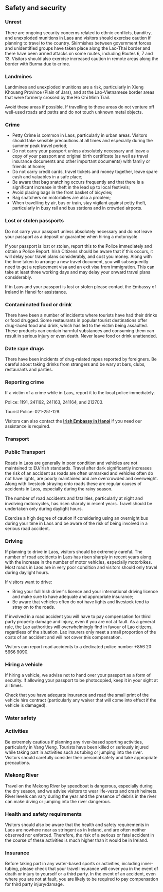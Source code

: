 ## Safety and security

### **Unrest**

There are ongoing security concerns related to ethnic conflicts, banditry, and unexploded munitions in Laos and visitors should exercise caution if planning to travel to the country. Skirmishes between government forces and unidentified groups have taken place along the Lao-Thai border and there have been armed attacks on some routes, including Routes 6, 7 and 13. Visitors should also exercise increased caution in remote areas along the border with Burma due to crime.

### **Landmines**

Landmines and unexploded munitions are a risk, particularly in Xieng Khouang Province (Plain of Jars), and at the Lao-Vietnamese border areas that were formerly crossed by the Ho Chi Minh Trail.

Avoid these areas if possible. If travelling to these areas do not venture off well-used roads and paths and do not touch unknown metal objects.

### **Crime**

* Petty Crime is common in Laos, particularly in urban areas. Visitors should take sensible precautions at all times and especially during the summer peak travel period;
* Do not carry your passport unless absolutely necessary and leave a copy of your passport and original birth certificate (as well as travel insurance documents and other important documents) with family or friends at home;
* Do not carry credit cards, travel tickets and money together, leave spare cash and valuables in a safe place;
* Be aware that bag snatching occurs frequently and that there is a significant increase in theft in the lead up to local festivals;
* Avoid placing bags in the front basket of bicycles;
* Bag snatchers on motorbikes are also a problem;
* When travelling by air, bus or train, stay vigilant against petty theft, particularly in busy rail and bus stations and in crowded airports.

### **Lost or stolen passports**

Do not carry your passport unless absolutely necessary and do not leave your passport as a deposit or guarantee when hiring a motorcycle.

If your passport is lost or stolen, report this to the Police immediately and obtain a Police Report. Irish Citizens should be aware that if this occurs, it will delay your travel plans considerably, and cost you money. Along with the time taken to arrange a new travel document, you will subsequently need to get a replacement visa and an exit visa from immigration. This can take at least three working days and may delay your onward travel plans considerably.

If in Laos and your passport is lost or stolen please contact the Embassy of Ireland in Hanoi for assistance.

### **Contaminated food or drink**

There have been a number of incidents where tourists have had their drinks or food drugged. Some restaurants in popular tourist destinations offer drug-laced food and drink, which has led to the victim being assaulted. These products can contain harmful substances and consuming them can result in serious injury or even death. Never leave food or drink unattended.

### **Date rape drugs**

There have been incidents of drug-related rapes reported by foreigners. Be careful about taking drinks from strangers and be wary at bars, clubs, restaurants and parties.

### **Reporting crime**

If a victim of a crime while in Laos, report it to the local police immediately.

Police: 1191, 241162, 241163, 241164, and 212703.

Tourist Police: 021-251-128

Visitors can also contact the [**Irish Embassy in Hanoi**](https://www.ireland.ie/en/vietnam/) if you need our assistance is required.

### **Transport**

### **Public Transport**

Roads in Laos are generally in poor condition and vehicles are not maintained to EU/Irish standards. Travel after dark significantly increases the risk of an accident as roads are often unmarked and vehicles often do not have lights, are poorly maintained and are overcrowded and overweight. Along with livestock straying onto roads these are regular causes of accidents in Laos, especially during the rainy season.

The number of road accidents and fatalities, particularly at night and involving motorcycles, has risen sharply in recent years. Travel should be undertaken only during daylight hours.

Exercise a high degree of caution if considering using an overnight bus during your time in Laos and be aware of the risk of being involved in a serious road accident.

### **Driving**

If planning to drive in Laos, visitors should be extremely careful. The number of road accidents in Laos has risen sharply in recent years along with the increase in the number of motor vehicles, especially motorbikes. Most roads in Laos are in very poor condition and visitors should only travel during daylight hours.

If visitors want to drive:

* Bring your full Irish driver's licence and your international driving licence and make sure to have adequate and appropriate insurance;
* Be aware that vehicles often do not have lights and livestock tend to stray on to the roads.

If involved in a road accident you will have to pay compensation for third party property damage and injury, even if you are not at fault. As a general rule, the Lao authorities will overwhelmingly find in favour of Lao citizens, regardless of the situation. Lao insurers only meet a small proportion of the costs of an accident and will not cover this compensation.

Visitors can report road accidents to a dedicated police number +856 20 5666 9090.

### **Hiring a vehicle**

If hiring a vehicle, we advise not to hand over your passport as a form of security. If allowing your passport to be photocopied, keep it in your sight at all times.

Check that you have adequate insurance and read the small print of the vehicle hire contract (particularly any waiver that will come into effect if the vehicle is damaged).

### **Water safety**

### **Activities**

Be extremely cautious if planning any river-based sporting activities, particularly in Vang Vieng. Tourists have been killed or seriously injured while taking part in activities such as tubing or jumping into the river. Visitors should carefully consider their personal safety and take appropriate precautions.

### **Mekong River**

Travel on the Mekong River by speedboat is dangerous, especially during the dry season, and we advise visitors to wear life-vests and crash helmets. River levels can vary during the year and the presence of debris in the river can make diving or jumping into the river dangerous.

### **Health and safety requirements**

Visitors should also be aware that the health and safety requirements in Laos are nowhere near as stringent as in Ireland, and are often neither observed nor enforced. Therefore, the risk of a serious or fatal accident in the course of these activities is much higher than it would be in Ireland.

### **Insurance**

Before taking part in any water-based sports or activities, including inner-tubing, please check that your travel insurance will cover you in the event of death or injury to yourself or a third party. In the event of an accident, even where you are not at fault, you are likely to be required to pay compensation for third party injury/damage.
